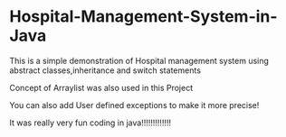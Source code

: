# Hospital-Management-System-in-Java
This is a simple demonstration of Hospital management system using abstract classes,inheritance and switch statements

Concept of Arraylist was also used in this Project

You can also add User defined exceptions to make it more precise!

It was really very fun coding in java!!!!!!!!!!!!!
